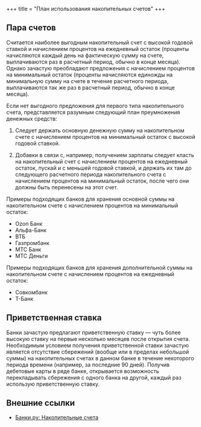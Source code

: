 +++
title = "План использования накопительных счетов"
+++

## Пара счетов

Считается наиболее выгодным накопительный счет с высокой годовой ставкой и начислением процентов на ежедневный остаток (проценты начисляются каждый день на фактическую сумму на счете, выплачиваются раз в расчетный период, обычно в конце месяца). Однако зачастую преобладают предложения с начислением процентов на минимальный остаток (проценты начисляются единожды на минимальную сумму на счете в течение расчетного периода, выплачиваются так же раз в расчетный период, обычно в конце месяца).

Если нет выгодного предложения для первого типа накопительного счета, представляется разумным следующий план преумножения денежных средств:

1. Следует держать основную денежную сумму на накопительном счете с начислением процентов на минимальный остаток с высокой годовой ставкой.

2. Добавки в связи с, например, получением зарплаты следует класть на накопительный счет с начислением процентов на ежедневный остаток, пускай и с меньшей годовой ставкой, и держать их там до следующего расчетного периода накопительного счета с начислением процентов на минимальный остаток, после чего они должны быть перенесены на этот счет.

Примеры подходящих банков для хранения основной суммы на накопительном счете с начислением процентов на минимальный остаток:

- Ozon Банк
- Альфа-Банк
- ВТБ
- Газпромбанк
- МТС Банк
- МТС Деньги

Примеры подходящих банков для хранения дополнительной суммы на накопительном счете с начислением процентов на ежедневный остаток:

- Совкомбанк
- Т-Банк

## Приветственная ставка

Банки зачастую предлагают приветственную ставку — чуть более высокую ставку на первые несколько месяцев после открытия счета. Необходимым условием получения приветственной ставки зачастую является отсутствие сбережений (вообще или в пределах небольшой суммы) на накопительных счетах в данном банке в течение некоторого периода времени (например, за последние 90 дней). Получив дебетовые карты в ряде банке, открывается возможность перекладывать сбережения с одного банка на другой, каждый раз использую приветственную ставку.

## Внешние ссылки

- [Банки.ру: Накопительные счета](https://www.banki.ru/products/deposits/catalogue/nakopitelnyie_scheta/)
